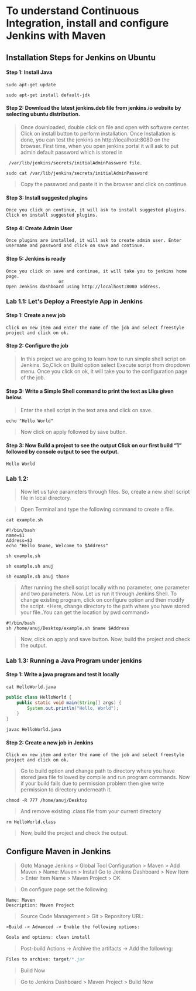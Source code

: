 # To understand Continuous Integration, install and configure Jenkins with Maven

## Installation Steps for Jenkins on Ubuntu 
#### Step 1: Install Java
```
sudo apt-get update
```
```
sudo apt-get install default-jdk
```
#### Step 2: Download the latest jenkins.deb file from jenkins.io website by selecting ubuntu distribution.

>Once downloaded, double click on file and open with software center. 
Click on install button to perform installation.
Once Installation is done, you can test the jenkins on http://localhost:8080 on the browser.
First time, when you open jenkins portal it will ask to put admin default password which is stored in
```
 /var/lib/jenkins/secrets/initialAdminPassword file.
```

```
sudo cat /var/lib/jenkins/secrets/initialAdminPassword
```

> Copy the password and paste it in the browser and click on continue.

#### Step 3: Install suggested plugins
```
Once you click on continue, it will ask to install suggested plugins. Click on install suggested plugins.
```
#### Step 4: Create Admin User
```
Once plugins are installed, it will ask to create admin user. Enter username and password and click on save and continue.
```
#### Step 5: Jenkins is ready
```
Once you click on save and continue, it will take you to jenkins home page. 
                    or 
Open Jenkins dashboard using http://localhost:8080 address.
```

### Lab 1.1: Let's Deploy a Freestyle App in Jenkins
#### Step 1: Create a new job
```
Click on new item and enter the name of the job and select freestyle project and click on ok.
```
#### Step 2: Configure the job

>In this project we are going to learn how to run simple shell script on Jenkins. 
>So,Click on Build option select Execute script from dropdown menu.
>Once you click on ok, it will take you to the configuration page of the job.


#### Step 3: Write a Simple Shell command to print the text as Like given below.
>Enter the shell script in the text area and click on save.
    
```
echo "Hello World"
```
>Now click on apply followed by save button.

#### Step 3: Now Build a project to see the output Click on our first build “1” followed by console output to see the output.
```
Hello World
```

### Lab 1.2: 
>Now let us take parameters through files. So, create a new shell script file in local directory.

>Open Terminal and type the following command to create a file.

```
cat example.sh
```

```
#!/bin/bash
name=$1
Address=$2
echo "Hello $name, Welcome to $Address"
```
```
sh example.sh 
```
```
sh example.sh anuj
```
```
sh example.sh anuj thane
```

>After running the shell script locally with no parameter, one parameter and two parameters.
Now. Let us run it through Jenkins Shell. To change existing program, click on configure option
and then modify the script. <Here, change directory to the path where you have stored your
file..You can get the location by pwd command>

```
#!/bin/bash
sh /home/anuj/Desktop/example.sh $name $Address
```
>Now, click on apply and save button. Now, build the project and check the output.

### Lab 1.3: Running a Java Program under jenkins 

#### Step 1: Write a java program and test it locally
```
cat HelloWorld.java
```
```java
public class HelloWorld {
    public static void main(String[] args) {
        System.out.println("Hello, World"); 
    }
}
```
```
javac HelloWorld.java
```
#### Step 2: Create a new job in Jenkins
```
Click on new item and enter the name of the job and select freestyle project and click on ok.
```
>Go to build option and change path to directory where you have stored java file followed by
compile and run program commands.
>Now if your build fails due to permission problem then give write permission to directory
underneath it.
```
chmod -R 777 /home/anuj/Desktop
```
>And remove existing .class file from your current directory
```
rm HelloWorld.class
```

>Now, build the project and check the output.

## Configure Maven in Jenkins

>Goto Manage Jenkins > Global Tool Configuration > Maven > Add Maven > Name: Maven > Install
>Go to Jenkins Dashboard > New Item > Enter Item Name > Maven Project > OK

>On configure page set the following:
```
Name: Maven
Description: Maven Project
```
>Source Code Management > Git > Repository URL:
```
>Build -> Advanced -> Enable the following options:
```
```java
Goals and options: clean install
```
>Post-build Actions -> Archive the artifacts -> Add the following:
```java
Files to archive: target/*.jar
```
>Build Now


>Go to Jenkins Dashboard > Maven Project > Build Now






